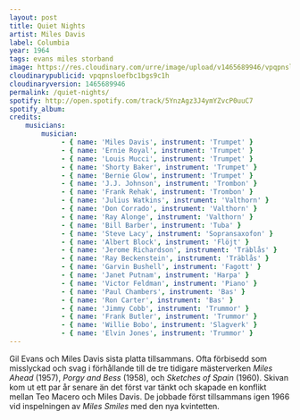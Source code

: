 ```yaml
---
layout: post
title: Quiet Nights
artist: Miles Davis
label: Columbia
year: 1964
tags: evans miles storband
image: https://res.cloudinary.com/urre/image/upload/v1465689946/vpqpnsloefbc1bgs9c1h.jpg
cloudinarypublicid: vpqpnsloefbc1bgs9c1h
cloudinaryversion: 1465689946
permalink: /quiet-nights/
spotify: http://open.spotify.com/track/5YnzAgz3J4ymYZvcP0uuC7
spotify_album: 
credits:
    musicians:
        musician:
             - { name: 'Miles Davis', instrument: 'Trumpet' }
             - { name: 'Ernie Royal', instrument: 'Trumpet' }
             - { name: 'Louis Mucci', instrument: 'Trumpet' }
             - { name: 'Shorty Baker', instrument: 'Trumpet' }
             - { name: 'Bernie Glow', instrument: 'Trumpet' }
             - { name: 'J.J. Johnson', instrument: 'Trombon' }
             - { name: 'Frank Rehak', instrument: 'Trombon' }
             - { name: 'Julius Watkins', instrument: 'Valthorn' }
             - { name: 'Don Corrado', instrument: 'Valthorn' }
             - { name: 'Ray Alonge', instrument: 'Valthorn' }
             - { name: 'Bill Barber', instrument: 'Tuba' }
             - { name: 'Steve Lacy', instrument: 'Sopransaxofon' }
             - { name: 'Albert Block', instrument: 'Flöjt' }
             - { name: 'Jerome Richardson', instrument: 'Träblås' }
             - { name: 'Ray Beckenstein', instrument: 'Träblås' }
             - { name: 'Garvin Bushell', instrument: 'Fagott' }
             - { name: 'Janet Putnam', instrument: 'Harpa' }
             - { name: 'Victor Feldman', instrument: 'Piano' }
             - { name: 'Paul Chambers', instrument: 'Bas' }
             - { name: 'Ron Carter', instrument: 'Bas' }
             - { name: 'Jimmy Cobb', instrument: 'Trummor' }
             - { name: 'Frank Butler', instrument: 'Trummor' }
             - { name: 'Willie Bobo', instrument: 'Slagverk' }
             - { name: 'Elvin Jones', instrument: 'Trummor' }
---
```


Gil Evans och Miles Davis sista platta tillsammans. Ofta förbisedd som misslyckad och svag i förhållande till de tre tidigare mästerverken <em>Miles Ahead</em> (1957), <em>Porgy and Bess</em> (1958), och <em>Sketches of Spain</em> (1960). Skivan kom ut ett par år senare än det först var tänkt och skapade en konflikt mellan Teo Macero och Miles Davis. De jobbade först tillsammans igen 1966 vid inspelningen av <em>Miles Smiles</em> med den nya kvintetten.